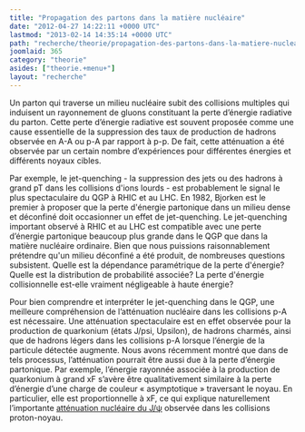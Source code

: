 ```yaml
---
title: "Propagation des partons dans la matière nucléaire"
date: "2012-04-27 14:22:11 +0000 UTC"
lastmod: "2013-02-14 14:35:14 +0000 UTC"
path: "recherche/theorie/propagation-des-partons-dans-la-matiere-nucleaire.fr.md"
joomlaid: 365
category: "theorie"
asides: ["theorie.+menu+"]
layout: "recherche"
---
```

Un parton qui traverse un milieu nucléaire subit des collisions multiples qui induisent un rayonnement de gluons constituant la perte d’énergie radiative du parton. Cette perte d’énergie radiative est souvent proposée comme une cause essentielle de la suppression des taux de production de hadrons observée en A-A ou p-A par rapport à p-p. De fait, cette atténuation a été observée par un certain nombre d’expériences pour différentes énergies et différents noyaux cibles.

Par exemple, le jet-quenching - la suppression des jets ou des hadrons à grand pT dans les collisions d'ions lourds - est probablement le signal le plus spectaculaire du QGP à RHIC et au LHC. En 1982, Bjorken est le premier à proposer que la perte d'énergie partonique dans un milieu dense et déconfiné doit occasionner un effet de jet-quenching. Le jet-quenching important observé à RHIC et au LHC est compatible avec une perte d’énergie partonique beaucoup plus grande dans le QGP que dans la matière nucléaire ordinaire. Bien que nous puissions raisonnablement prétendre qu'un milieu déconfiné a été produit, de nombreuses questions subsistent. Quelle est la dépendance paramétrique de la perte d'énergie? Quelle est la distribution de probabilité associée? La perte d'énergie collisionnelle est-elle vraiment négligeable à haute énergie?

Pour bien comprendre et interpréter le jet-quenching dans le QGP, une meilleure compréhension de l’atténuation nucléaire dans les collisions p-A est nécessaire. Une atténuation spectaculaire est en effet observée pour la production de quarkonium (états J/psi, Upsilon), de hadrons charmés, ainsi que de hadrons légers dans les collisions p-A lorsque l’énergie de la particule détectée augmente. Nous avons récemment montré que dans de tels processus, l’atténuation pourrait être aussi due à la perte d’énergie partonique. Par exemple, l’énergie rayonnée associée à la production de quarkonium à grand xF s’avère être qualitativement similaire à la perte d’énergie d’une charge de couleur « asymptotique » traversant le noyau. En particulier, elle est proportionnelle à xF, ce qui explique naturellement  l’importante [atténuation nucléaire du J/ψ](/recherche/theoriehe/energyloss-b-fr.fr) observée dans les collisions proton-noyau.
